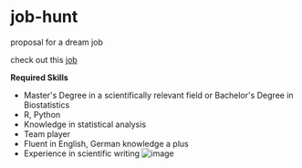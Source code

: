 # job-hunt

proposal for a dream job

check out this [job](https://www.stepstone.de/jobs--Biostatistician-Biometrician-Pediatric-Nephrology-m-f-d-Heidelberg-Universitaetsklinikum-Heidelberg--8902961-inline.html?lang=en&rewrite=1&rltr=2_2_25_seorl_m_0_0_0_0_1_0) 

**Required Skills**

  + Master's Degree in a scientifically relevant field or Bachelor's Degree in Biostatistics
  + R, Python
  + Knowledge in statistical analysis
  + Team player
  + Fluent in English, German knowledge a plus
  + Experience in scientific writing
  ![image](https://user-images.githubusercontent.com/118044298/203344342-d2e62d32-f565-4103-89a3-f128dd7b01b2.png)

